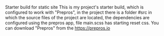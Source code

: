 Starter build for static site
This is my project's starter build, which is configured to work with "Prepros",
in the project there is a folder #src in which the source files of the project are located,
 the dependencies are configured using the prepros app,
 file main.scss has starting reset css.
You can download "Prepros" from the https://prepros.io